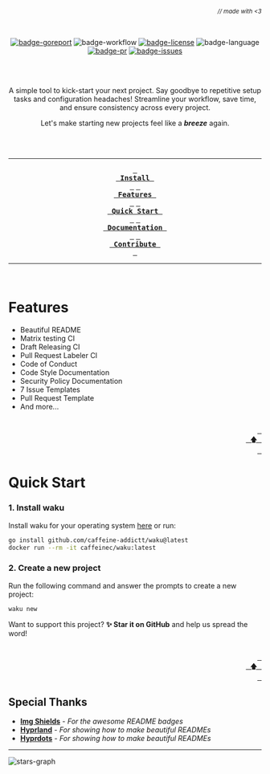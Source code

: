 ###### _<div align="right"><sub>// made with <3</sub></div>_

<div align="center">

<!-- Project Banner -->

<a href="https://github.com/caffeine-addictt/waku">
    <img src="https://github.com/caffeine-addictt/waku/blob/main/assets/logo-full-transparent.png" style="max-width:1125px;" alt="">
</a>

<br>

<!-- Badges -->

[![badge-goreport]][goreport-url]
![badge-workflow]
[![badge-license]][license]
![badge-language]
[![badge-pr]][prs]
[![badge-issues]][issues]

<br><br>

<!-- Description -->

A simple tool to kick-start your next project.
Say goodbye to repetitive setup tasks and configuration headaches!
Streamline your workflow, save time, and ensure consistency across every project.

Let's make starting new projects feel like a **_breeze_** again.

<br><br>

---

<!-- TOC -->

**[<kbd> <br> Install <br> </kbd>][install-url]**
**[<kbd> <br> Features <br> </kbd>](#features)**
**[<kbd> <br> Quick Start <br> </kbd>](#quick-start)**
**[<kbd> <br> Documentation <br> </kbd>][docs-url]**
**[<kbd> <br> Contribute <br> </kbd>][contribute]**

---

<br>

</div>

# Features

- Beautiful README
- Matrix testing CI
- Draft Releasing CI
- Pull Request Labeler CI
- Code of Conduct
- Code Style Documentation
- Security Policy Documentation
- 7 Issue Templates
- Pull Request Template
- And more...

<div align="right">
  <br>
  <a href="#-made-with-3"><kbd> <br> 🡅 <br> </kbd></a>
</div>

# Quick Start

### 1. Install waku

Install waku for your operating system [here][docs-url] or run:

```sh
go install github.com/caffeine-addictt/waku@latest
docker run --rm -it caffeinec/waku:latest
```

### 2. Create a new project

Run the following command and answer the prompts to create a new project:

```sh
waku new
```

Want to support this project? **✨ Star it on GitHub** and help us spread the word!

<div align="right">
  <br>
  <a href="#-made-with-3"><kbd> <br> 🡅 <br> </kbd></a>
</div>

## Special Thanks

- **[Img Shields][img-shields]** - _For the awesome README badges_
- **[Hyprland][hyprland]** - _For showing how to make beautiful READMEs_
- **[Hyprdots][hyprdots]** - _For showing how to make beautiful READMEs_

---

![stars-graph]

<!-- MARKDOWN LINKS & IMAGES -->
<!-- https://www.markdownguide.org/basic-syntax/#reference-style-links -->

[stars-graph]: https://starchart.cc/caffeine-addictt/waku.svg?variant=adaptive
[prs]: https://github.com/caffeine-addictt/waku/pulls
[issues]: https://github.com/caffeine-addictt/waku/issues
[license]: https://github.com/caffeine-addictt/waku/blob/main/LICENSE

<!---------------- {{Links}} ---------------->

[install-url]: https://github.com/caffeine-addictt/waku/blob/main/docs/install.md
[docs-url]: https://github.com/caffeine-addictt/waku/blob/main/docs/README.md
[goreport-url]: https://goreportcard.com/report/github.com/caffeine-addictt/waku
[contribute]: https://github.com/caffeine-addictt/waku/blob/main/CONTRIBUTING.md

<!---------------- {{Thanks}} ---------------->

[hyprland]: https://github.com/hyprwm/Hyprland
[hyprdots]: https://github.com/prasanthrangan/hyprdots
[img-shields]: https://shields.io

<!---------------- {{Badges}} ---------------->

[badge-workflow]: https://github.com/caffeine-addictt/waku/actions/workflows/test-worker.yml/badge.svg
[badge-issues]: https://img.shields.io/github/issues/caffeine-addictt/waku
[badge-pr]: https://img.shields.io/github/issues-pr/caffeine-addictt/waku
[badge-language]: https://img.shields.io/github/languages/top/caffeine-addictt/waku
[badge-license]: https://img.shields.io/github/license/caffeine-addictt/waku
[badge-goreport]: https://goreportcard.com/badge/github.com/caffeine-addictt/waku
